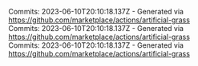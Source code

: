 Commits: 2023-06-10T20:10:18.137Z - Generated via https://github.com/marketplace/actions/artificial-grass
<br>
Commits: 2023-06-10T20:10:18.137Z - Generated via https://github.com/marketplace/actions/artificial-grass
<br>
Commits: 2023-06-10T20:10:18.137Z - Generated via https://github.com/marketplace/actions/artificial-grass
<br>
